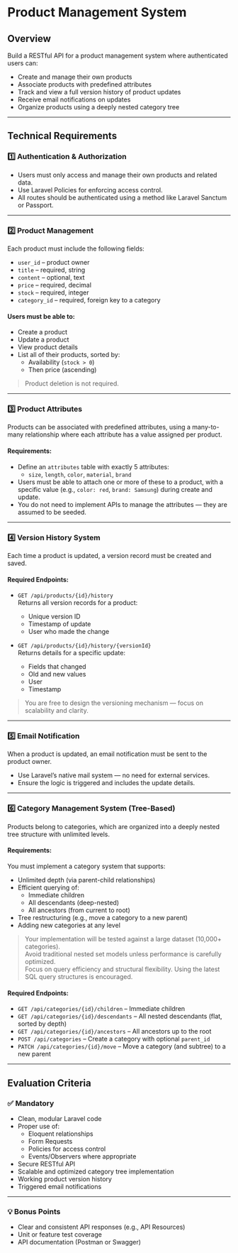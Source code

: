 # Product Management System

## Overview

Build a RESTful API for a product management system where authenticated users can:

- Create and manage their own products
- Associate products with predefined attributes
- Track and view a full version history of product updates
- Receive email notifications on updates
- Organize products using a deeply nested category tree

---

## Technical Requirements

### 1️⃣ Authentication & Authorization

- Users must only access and manage their own products and related data.
- Use Laravel Policies for enforcing access control.
- All routes should be authenticated using a method like Laravel Sanctum or Passport.

---

### 2️⃣ Product Management

Each product must include the following fields:

- `user_id` – product owner
- `title` – required, string
- `content` – optional, text
- `price` – required, decimal
- `stock` – required, integer
- `category_id` – required, foreign key to a category

#### Users must be able to:

- Create a product
- Update a product
- View product details
- List all of their products, sorted by:
    - Availability (`stock > 0`)
    - Then price (ascending)

> Product deletion is not required.

---

### 3️⃣ Product Attributes

Products can be associated with predefined attributes, using a many-to-many relationship where each attribute has a value assigned per product.

#### Requirements:

- Define an `attributes` table with exactly 5 attributes:
    - `size`, `length`, `color`, `material`, `brand`
- Users must be able to attach one or more of these to a product, with a specific value (e.g., `color: red`, `brand: Samsung`) during create and update.
- You do not need to implement APIs to manage the attributes — they are assumed to be seeded.

---

### 4️⃣ Version History System

Each time a product is updated, a version record must be created and saved.

#### Required Endpoints:

- `GET /api/products/{id}/history`  
  Returns all version records for a product:
    - Unique version ID
    - Timestamp of update
    - User who made the change

- `GET /api/products/{id}/history/{versionId}`  
  Returns details for a specific update:
    - Fields that changed
    - Old and new values
    - User
    - Timestamp

> You are free to design the versioning mechanism — focus on scalability and clarity.

---

### 5️⃣ Email Notification

When a product is updated, an email notification must be sent to the product owner.

- Use Laravel’s native mail system — no need for external services.
- Ensure the logic is triggered and includes the update details.

---

### 6️⃣ Category Management System (Tree-Based)

Products belong to categories, which are organized into a deeply nested tree structure with unlimited levels.

#### Requirements:

You must implement a category system that supports:

- Unlimited depth (via parent-child relationships)
- Efficient querying of:
    - Immediate children
    - All descendants (deep-nested)
    - All ancestors (from current to root)
- Tree restructuring (e.g., move a category to a new parent)
- Adding new categories at any level

> Your implementation will be tested against a large dataset (10,000+ categories).  
> Avoid traditional nested set models unless performance is carefully optimized.  
> Focus on query efficiency and structural flexibility.
> Using the latest SQL query structures is encouraged.

#### Required Endpoints:

- `GET /api/categories/{id}/children` – Immediate children
- `GET /api/categories/{id}/descendants` – All nested descendants (flat, sorted by depth)
- `GET /api/categories/{id}/ancestors` – All ancestors up to the root
- `POST /api/categories` – Create a category with optional `parent_id`
- `PATCH /api/categories/{id}/move` – Move a category (and subtree) to a new parent

---

## Evaluation Criteria

### ✅ Mandatory

- Clean, modular Laravel code
- Proper use of:
    - Eloquent relationships
    - Form Requests
    - Policies for access control
    - Events/Observers where appropriate
- Secure RESTful API
- Scalable and optimized category tree implementation
- Working product version history
- Triggered email notifications

---

### 💡 Bonus Points

- Clear and consistent API responses (e.g., API Resources)
- Unit or feature test coverage
- API documentation (Postman or Swagger)  
